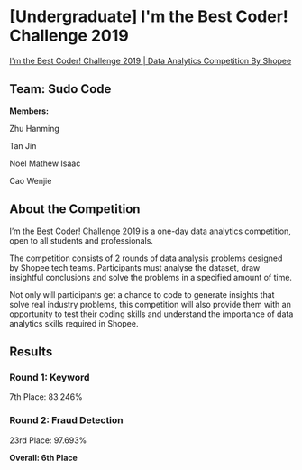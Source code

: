 # [Undergraduate] I'm the Best Coder! Challenge 2019

[](https://www.notion.so/0526d5e6d15f4453bfaed143d0b074eb#97e26f314f27454ba750f16b092ddbf7)

[I'm the Best Coder! Challenge 2019 | Data Analytics Competition By Shopee](https://careers.shopee.sg/bestcoder/)

## **Team: Sudo Code**

**Members:**

Zhu Hanming

Tan Jin

Noel Mathew Isaac

Cao Wenjie

## About the Competition

I’m the Best Coder! Challenge 2019 is a one-day data analytics competition, open to all students and professionals.

The competition consists of 2 rounds of data analysis problems designed by Shopee tech teams. Participants must analyse the dataset, draw insightful conclusions and solve the problems in a specified amount of time.

Not only will participants get a chance to code to generate insights that solve real industry problems, this competition will also provide them with an opportunity to test their coding skills and understand the importance of data analytics skills required in Shopee.

## Results

### **Round 1: Keyword**

7th Place: 83.246%

### **Round 2: Fraud Detection**

23rd Place: 97.693%

**Overall: 6th Place**

